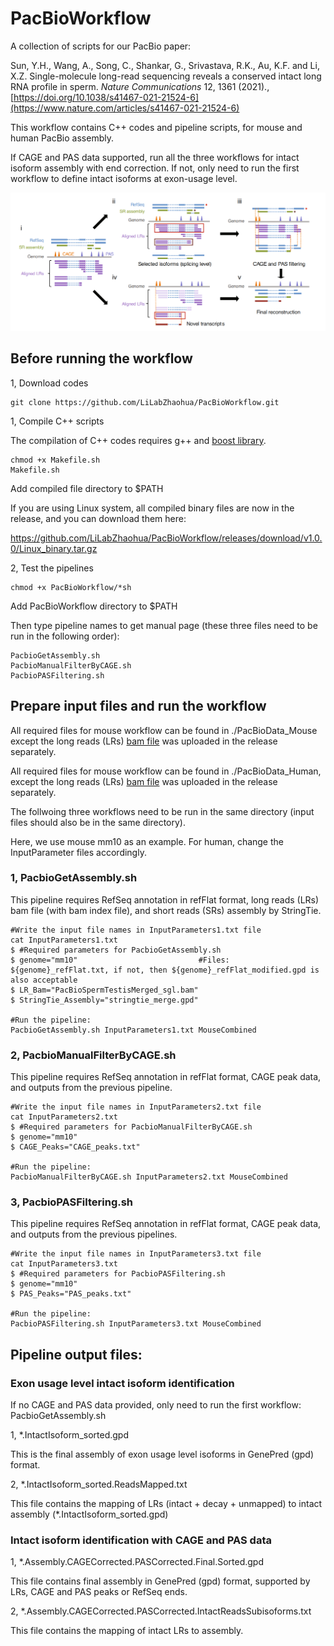 # PacBioWorkflow
A collection of scripts for our PacBio paper:

Sun, Y.H., Wang, A., Song, C., Shankar, G., Srivastava, R.K., Au, K.F. and Li, X.Z. Single-molecule long-read sequencing reveals a conserved intact long RNA profile in sperm. *Nature Communications* 12, 1361 (2021)., [https://doi.org/10.1038/s41467-021-21524-6](https://www.nature.com/articles/s41467-021-21524-6)

This workflow contains C++ codes and pipeline scripts, for mouse and human PacBio assembly.

If CAGE and PAS data supported, run all the three workflows for intact isoform assembly with end correction. If not, only need to run the first workflow to define intact isoforms at exon-usage level.

![](/images/Workflow.png)

## Before running the workflow

1, Download codes

```
git clone https://github.com/LiLabZhaohua/PacBioWorkflow.git
```

1, Compile C++ scripts

The compilation of C++ codes requires g++ and [boost library](https://www.boost.org/).

```
chmod +x Makefile.sh
Makefile.sh
```

Add compiled file directory to $PATH

If you are using Linux system, all compiled binary files are now in the release, and you can download them here:

https://github.com/LiLabZhaohua/PacBioWorkflow/releases/download/v1.0.0/Linux_binary.tar.gz

2, Test the pipelines

```
chmod +x PacBioWorkflow/*sh
```

Add PacBioWorkflow directory to $PATH

Then type pipeline names to get manual page (these three files need to be run in the following order):

```
PacbioGetAssembly.sh
PacbioManualFilterByCAGE.sh
PacbioPASFiltering.sh
```

## Prepare input files and run the workflow

All required files for mouse workflow can be found in ./PacBioData_Mouse except the long reads (LRs) [bam file](https://github.com/LiLabZhaohua/PacBioWorkflow/releases/download/v1.0/PacBioSpermTestisMerged_sgl.bam) was uploaded in the release separately.

All required files for mouse workflow can be found in ./PacBioData_Human, except the long reads (LRs) [bam file](https://github.com/LiLabZhaohua/PacBioWorkflow/releases/download/v1.0/sort_flnc_ccs.bam) was uploaded in the release separately.

The follwoing three workflows need to be run in the same directory (input files should also be in the same directory).

Here, we use mouse mm10 as an example. For human, change the InputParameter files accordingly.

### 1, PacbioGetAssembly.sh

This pipeline requires RefSeq annotation in refFlat format, long reads (LRs) bam file (with bam index file), and short reads (SRs) assembly by StringTie.

```
#Write the input file names in InputParameters1.txt file
cat InputParameters1.txt
$ #Required parameters for PacbioGetAssembly.sh
$ genome="mm10"                           #Files: ${genome}_refFlat.txt, if not, then ${genome}_refFlat_modified.gpd is also acceptable
$ LR_Bam="PacBioSpermTestisMerged_sgl.bam"
$ StringTie_Assembly="stringtie_merge.gpd"

#Run the pipeline:
PacbioGetAssembly.sh InputParameters1.txt MouseCombined
```

### 2, PacbioManualFilterByCAGE.sh

This pipeline requires RefSeq annotation in refFlat format, CAGE peak data, and outputs from the previous pipeline.

```
#Write the input file names in InputParameters2.txt file
cat InputParameters2.txt
$ #Required parameters for PacbioManualFilterByCAGE.sh
$ genome="mm10"
$ CAGE_Peaks="CAGE_peaks.txt"

#Run the pipeline:
PacbioManualFilterByCAGE.sh InputParameters2.txt MouseCombined
```

### 3, PacbioPASFiltering.sh

This pipeline requires RefSeq annotation in refFlat format, CAGE peak data, and outputs from the previous pipelines.

```
#Write the input file names in InputParameters3.txt file
cat InputParameters3.txt
$ #Required parameters for PacbioPASFiltering.sh
$ genome="mm10"
$ PAS_Peaks="PAS_peaks.txt"
  
#Run the pipeline:
PacbioPASFiltering.sh InputParameters3.txt MouseCombined
```

## Pipeline output files:

### Exon usage level intact isoform identification

If no CAGE and PAS data provided, only need to run the first workflow: PacbioGetAssembly.sh

1, *.IntactIsoform_sorted.gpd

This is the final assembly of exon usage level isoforms in GenePred (gpd) format.

2, *.IntactIsoform_sorted.ReadsMapped.txt

This file contains the mapping of LRs (intact + decay + unmapped) to intact assembly (*.IntactIsoform_sorted.gpd)

### Intact isoform identification with CAGE and PAS data

1, *.Assembly.CAGECorrected.PASCorrected.Final.Sorted.gpd

This file contains final assembly in GenePred (gpd) format, supported by LRs, CAGE and PAS peaks or RefSeq ends.

2, *.Assembly.CAGECorrected.PASCorrected.IntactReadsSubisoforms.txt

This file contains the mapping of intact LRs to assembly.

